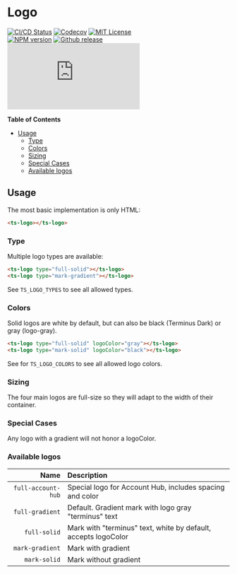 <h1>Logo</h1>

[![CI/CD Status][github-action-badge]][github-action-link] [![Codecov][codecov-badge]][codecov-project] [![MIT License][license-image]][license-url]  
[![NPM version][npm-version-image]][npm-package] [![Github release][gh-release-badge]][gh-releases] [![Library size][file-size-badge]][raw-distribution-js]

<!-- START doctoc generated TOC please keep comment here to allow auto update -->
<!-- DON'T EDIT THIS SECTION, INSTEAD RE-RUN doctoc TO UPDATE -->
**Table of Contents**

- [Usage](#usage)
  - [Type](#type)
  - [Colors](#colors)
  - [Sizing](#sizing)
  - [Special Cases](#special-cases)
  - [Available logos](#available-logos)

<!-- END doctoc generated TOC please keep comment here to allow auto update -->

## Usage

The most basic implementation is only HTML:

```html
<ts-logo></ts-logo>
```

### Type

Multiple logo types are available:

```html
<ts-logo type="full-solid"></ts-logo>
<ts-logo type="mark-gradient"></ts-logo>
```

See `TS_LOGO_TYPES` to see all allowed types.

### Colors

Solid logos are white by default, but can also be black (Terminus Dark) or gray (logo-gray).

```html
<ts-logo type="full-solid" logoColor="gray"></ts-logo>
<ts-logo type="mark-solid" logoColor="black"></ts-logo>
```

See for `TS_LOGO_COLORS` to see all allowed logo colors.

### Sizing

The four main logos are full-size so they will adapt to the width of their container.

### Special Cases

Any logo with a gradient will not honor a logoColor.

### Available logos

|               Name | Description                                                    |
|-------------------:|:---------------------------------------------------------------|
| `full-account-hub` | Special logo for Account Hub, includes spacing and color       |
|    `full-gradient` | Default. Gradient mark with logo gray "terminus" text          |
|       `full-solid` | Mark with "terminus" text, white by default, accepts logoColor |
|    `mark-gradient` | Mark with gradient                                             |
|       `mark-solid` | Mark without gradient                                          |


<!-- Links -->
[license-url]:         https://github.com/GetTerminus/terminus-oss/blob/master/LICENSE
[license-image]:       http://img.shields.io/badge/license-MIT-blue.svg
[codecov-project]:     https://codecov.io/gh/GetTerminus/terminus-oss
[codecov-badge]:       https://codecov.io/gh/GetTerminus/terminus-oss/branch/master/graph/badge.svg
[npm-version-image]:   http://img.shields.io/npm/v/@terminus/ui-logo.svg
[npm-package]:         https://www.npmjs.com/package/@terminus/ui-logo
[gh-release-badge]:    https://img.shields.io/github/release/GetTerminus/terminus-oss.svg
[gh-releases]:         https://github.com/GetTerminus/terminus-ui/releases/
[github-action-badge]: https://github.com/GetTerminus/terminus-oss/workflows/CI%20Release/badge.svg
[github-action-link]:  https://github.com/GetTerminus/terminus-oss/actions?query=workflow%3A%22CI+Release%22
[file-size-badge]:     http://img.badgesize.io/https://unpkg.com/@terminus/ui-logo/bundles/terminus-ui-logo.umd.min.js?compression=gzip
[raw-distribution-js]: https://unpkg.com/@terminus/ui-logo/bundles/terminus-ui-logo.umd.js
